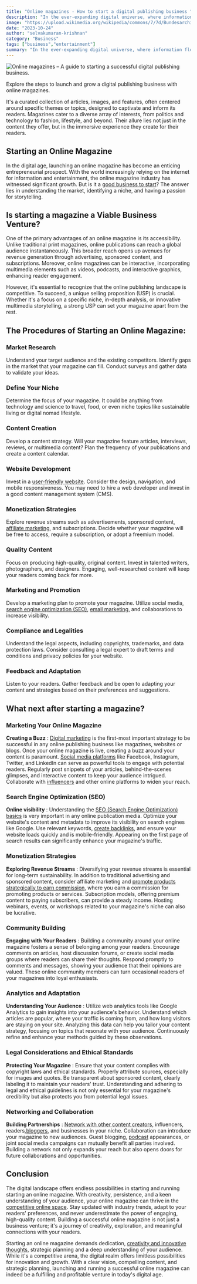 ```yaml
---
title: "Online magazines - How to start a digital publishing business "
description: "In the ever-expanding digital universe, where information flows ceaselessly, magazines have managed to retain their unique charm. But what exactly is"
image: "https://upload.wikimedia.org/wikipedia/commons/7/7d/Bundesarchiv_B_145_Bild-F079099-0023%2C_G%C3%B6ttingen%2C_Schreibwarengesch%C3%A4ft.jpg"
date: "2023-10-24"
author: "selvakumaran-krishnan"
category: "Business"
tags: ["business","entertainment"]
summary: "In the ever-expanding digital universe, where information flows ceaselessly, magazines have managed to retain their unique charm. But what exactly is a magazine? Beyond its physical manifestation as glossy pages bound together, a magazine is a window into a world of ideas, stories, and expertise."
---
```


![Online magazines – A guide to starting a successful digital publishing business.](https://upload.wikimedia.org/wikipedia/commons/7/7d/Bundesarchiv_B_145_Bild-F079099-0023%2C_G%C3%B6ttingen%2C_Schreibwarengesch%C3%A4ft.jpg "How to Start a Digital Publishing Business with Online Magazines")

Explore the steps to launch and grow a digital publishing business with online magazines.

It's a curated collection of articles, images, and features, often centered around specific themes or topics, designed to captivate and inform its readers. Magazines cater to a diverse array of interests, from politics and technology to fashion, lifestyle, and beyond. Their allure lies not just in the content they offer, but in the immersive experience they create for their readers.

Starting an Online Magazine
---------------------------

In the digital age, launching an online magazine has become an enticing entrepreneurial prospect. With the world increasingly relying on the internet for information and entertainment, the online magazine industry has witnessed significant growth. But is it a [good business to start](https://www.wikimint.com/best-online-business-ideas)? The answer lies in understanding the market, identifying a niche, and having a passion for storytelling.

Is starting a magazine a Viable Business Venture?
-------------------------------------------------

One of the primary advantages of an online magazine is its accessibility. Unlike traditional print magazines, online publications can reach a global audience instantaneously. This broader reach opens up avenues for revenue generation through advertising, sponsored content, and subscriptions. Moreover, online magazines can be interactive, incorporating multimedia elements such as videos, podcasts, and interactive graphics, enhancing reader engagement.

However, it's essential to recognize that the online publishing landscape is competitive. To succeed, a unique selling proposition (USP) is crucial. Whether it's a focus on a specific niche, in-depth analysis, or innovative multimedia storytelling, a strong USP can set your magazine apart from the rest.

The Procedures of Starting an Online Magazine:
----------------------------------------------

### Market Research

Understand your target audience and the existing competitors. Identify gaps in the market that your magazine can fill. Conduct surveys and gather data to validate your ideas.

### Define Your Niche

Determine the focus of your magazine. It could be anything from technology and science to travel, food, or even niche topics like sustainable living or digital nomad lifestyle.

### Content Creation

Develop a content strategy. Will your magazine feature articles, interviews, reviews, or multimedia content? Plan the frequency of your publications and create a content calendar.

### Website Development

Invest in a [user-friendly website](https://developer.wikimint.com/2018/05/what-is-website-amazing-facts-need-to.html). Consider the design, navigation, and mobile responsiveness. You may need to hire a web developer and invest in a good content management system (CMS).

### Monetization Strategies

Explore revenue streams such as advertisements, sponsored content, [affiliate marketing](https://www.wikimint.com/affiliate-marketing-business-easy-steps), and subscriptions. Decide whether your magazine will be free to access, require a subscription, or adopt a freemium model.

### Quality Content

Focus on producing high-quality, original content. Invest in talented writers, photographers, and designers. Engaging, well-researched content will keep your readers coming back for more.

### Marketing and Promotion

Develop a marketing plan to promote your magazine. Utilize social media, [search engine optimization (SEO)](https://developer.wikimint.com/2017/05/important-seo-techniques-to-increase.html), [email marketing](https://www.wikimint.com/email-marketing-strategy), and collaborations to increase visibility.

### Compliance and Legalities

Understand the legal aspects, including copyrights, trademarks, and data protection laws. Consider consulting a legal expert to draft terms and conditions and privacy policies for your website.

### Feedback and Adaptation

Listen to your readers. Gather feedback and be open to adapting your content and strategies based on their preferences and suggestions.

What next after starting a magazine?
------------------------------------

### Marketing Your Online Magazine

**Creating a Buzz** : [Digital marketing](http://www.wikimint.com/digital-marketing-strategy) is the first-most important strategy to be successful in any online publishing business like magazines, websites or blogs. Once your online magazine is live, creating a buzz around your content is paramount. [Social media platforms](https://developer.wikimint.com/2023/10/top-social-media-networking-sites.html) like Facebook, Instagram, Twitter, and LinkedIn can serve as powerful tools to engage with potential readers. Regularly post snippets of your articles, behind-the-scenes glimpses, and interactive content to keep your audience intrigued. Collaborate with [influencers](http://www.wikimint.com/social-media-influencer-make-money-online) and other online platforms to widen your reach.

### Search Engine Optimization (SEO)

**Online visibility** : Understanding the [SEO (Search Engine Optimization) basics](https://developer.wikimint.com/2016/10/basics-of-seo-search-engine.html) is very important in any online publication media. Optimize your website's content and metadata to improve its visibility on search engines like Google. Use relevant keywords, [create backlinks](https://developer.wikimint.com/2023/08/create-high-quality-backlinks-ethical.html), and ensure your website loads quickly and is mobile-friendly. Appearing on the first page of search results can significantly enhance your magazine's traffic.

### Monetization Strategies

**Exploring Revenue Streams** : Diversifying your revenue streams is essential for long-term sustainability. In addition to traditional advertising and sponsored content, consider affiliate marketing and [promote products strategically to earn commission](https://www.wikimint.com/promote-affiliate-products), where you earn a commission for promoting products or services. Subscription models, offering premium content to paying subscribers, can provide a steady income. Hosting webinars, events, or workshops related to your magazine's niche can also be lucrative.

### Community Building

**Engaging with Your Readers** : Building a community around your online magazine fosters a sense of belonging among your readers. Encourage comments on articles, host discussion forums, or create social media groups where readers can share their thoughts. Respond promptly to comments and messages, showing your audience that their opinions are valued. These online community members can turn occasional readers of your magazines into loyal enthusiasts.

### Analytics and Adaptation

**Understanding Your Audience** : Utilize web analytics tools like Google Analytics to gain insights into your audience's behavior. Understand which articles are popular, where your traffic is coming from, and how long visitors are staying on your site. Analyzing this data can help you tailor your content strategy, focusing on topics that resonate with your audience. Continuously refine and enhance your methods guided by these observations.

### Legal Considerations and Ethical Standards

**Protecting Your Magazine** : Ensure that your content complies with copyright laws and ethical standards. Properly attribute sources, especially for images and quotes. Be transparent about sponsored content, clearly labeling it to maintain your readers' trust. Understanding and adhering to legal and ethical guidelines is not only essential for your magazine's credibility but also protects you from potential legal issues.

### Networking and Collaboration

**Building Partnerships** : [Network with other content creators](http://www.wikimint.com/business-relationships-networking), influencers, readers,[bloggers](https://www.wikimint.com/start-blogging-make-money), and businesses in your niche. Collaboration can introduce your magazine to new audiences. Guest blogging, [podcast](https://app.wikimint.com/glossary/podcast) appearances, or joint social media campaigns can mutually benefit all parties involved. Building a network not only expands your reach but also opens doors for future collaborations and opportunities.

Conclusion
----------

The digital landscape offers endless possibilities in starting and running starting an online magazine. With creativity, persistence, and a keen understanding of your audience, your online magazine can thrive in the [competitive online space](https://revelationscb.gamerlaunch.com/users/blog/6319678/2306232/exploring-passive-income-profitable-ventures/?gid=464616). Stay updated with industry trends, adapt to your readers' preferences, and never underestimate the power of engaging, high-quality content. Building a successful online magazine is not just a business venture; it's a journey of creativity, exploration, and meaningful connections with your readers.

Starting an online magazine demands dedication, [creativity and innovative thoughts](https://www.wikimint.com/unlocking-power-of-creative-thinking), strategic planning and a deep understanding of your audience. While it's a competitive arena, the digital realm offers limitless possibilities for innovation and growth. With a clear vision, compelling content, and strategic planning, launching and running a successful online magazine can indeed be a fulfilling and profitable venture in today's digital age.